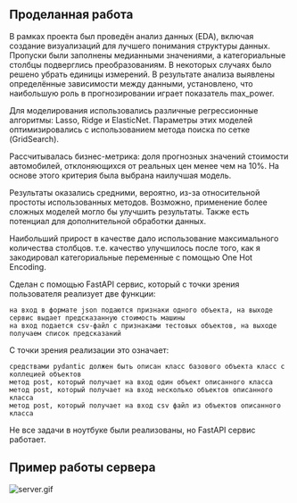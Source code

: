 ## Проделанная работа 
В рамках проекта был проведён анализ данных (EDA), включая создание визуализаций для лучшего понимания структуры данных. Пропуски были заполнены медианными значениями, а категориальные столбцы подверглись преобразованиям. В некоторых случаях было решено убрать единицы измерений. В результате анализа выявлены определённые зависимости между данными, установлено, что наибольшую роль в прогнозировании играет показатель max_power.

Для моделирования использовались различные регрессионные алгоритмы: Lasso, Ridge и ElasticNet. Параметры этих моделей оптимизировались с использованием метода поиска по сетке (GridSearch).

Рассчитывалась бизнес-метрика: доля прогнозных значений стоимости автомобилей, отклоняющихся от реальных цен менее чем на 10%. На основе этого критерия была выбрана наилучшая модель.

Результаты оказались средними, вероятно, из-за относительной простоты использованных методов. Возможно, применение более сложных моделей могло бы улучшить результаты. Также есть потенциал для дополнительной обработки данных.

Наибольший прирост в качестве дало использование максимального количества столбцов. т.е. качество улучшилось после того, как я закодировал категориальные переменные с помощью One Hot Encoding.

Сделан с помощью FastAPI сервис, который с точки зрения пользователя реализует две функции:

    на вход в формате json подаются признаки одного объекта, на выходе сервис выдает предсказанную стоимость машины
    на вход подается csv-файл с признаками тестовых объектов, на выходе получаем список предсказаний

С точки зрения реализации это означает:

    средствами pydantic должен быть описан класс базового объекта класс с коллецией объектов
    метод post, который получает на вход один объект описанного класса
    метод post, который получает на вход несколько объектов описанного класса
    метод post, который получает на вход csv файл из объектов описанного класса

Не все задачи в ноутбуке были реализованы, но FastAPI сервис работает.

## Пример работы сервера

![server.gif](server.gif)